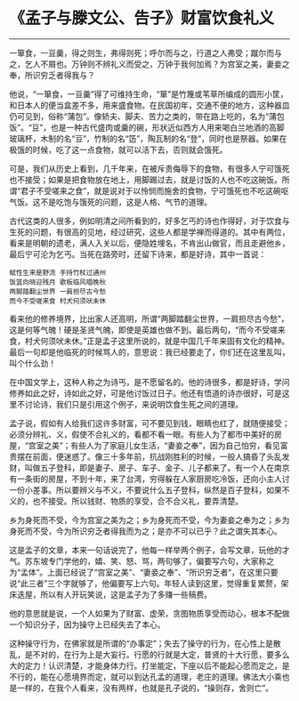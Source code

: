 # 《孟子与滕文公、告子》财富饮食礼义

------

一箪食，一豆羹，得之则生，弗得则死；呼尔而与之，行道之人弗受；蹴尔而与之，乞人不屑也。万钟则不辨礼义而受之，万钟于我何加焉？为宫室之美，妻妾之奉，所识穷乏者得我与？

他说，“一箪食，一豆羹”得了可维持生命，“箪”是竹篾或苇草所编成的圆形小筐，和日本人的便当盒差不多，用来盛食物。在民国初年，交通不便的地方，这种器皿仍可见到，俗称“蒲包”。像轿夫、脚夫、苦力之类的，带在路上吃的，名为“蒲包饭”。“豆”，也是一种古代盛肉或羹的碗，形状近似西方人用来喝白兰地酒的高脚玻璃杯，木制的名“豆”，竹制的名“笾”，陶瓦制的名“登”，同时也是祭器。如果在极饿的时候，吃了这一点食物，就可以活下去，否则就会饿死。

可是，我们从历史上看到，几千年来，在被斥责侮辱下的食物，有很多人宁可饿死也不接受；如果是把食物放在地上，用脚踢过去，就是讨饭的人也不吃这碗饭。所谓“君子不受嗟来之食”，就是说对于以怜悯而施舍的食物，宁可饿死也不吃这碗呕气饭。这不是吃饱与饿死的问题，这是人格、气节的道理。

古代这类的人很多，例如明清之间所看到的，好多乞丐的诗也作得好，对于饮食与生死的问题，有很高的见地，经过研究，这些人都是学禅而得道的。其中有两位，看来是明朝的遗老，满人入关以后，便隐姓埋名，不肯出山做官，而且走避他乡，最后宁可沦为乞丐。当死在路旁时，还留下诗来，都是好诗，其中一首说：
```
赋性生来是野流 手持竹杖过通州
饭篮向晓迎残月 歌板临风唱晚秋
两脚踏翻尘世界 一肩担尽古今愁
而今不受嗟来食 村犬何须吠未休
```
看来他的修养境界，比出家人还高明，所谓“两脚踏翻尘世界，一肩担尽古今愁”，这是何等气魄！硬是圣贤气魄，即使是英雄也做不到。最后两句，“而今不受嗟来食，村犬何须吠未休。”正是孟子这里所说的，就是中国几千年来固有文化的精神。最后一句却是他临死的时候骂人的，意思说：我已经要走了，你们还在这里乱叫，叫个什么劲！

在中国文学上，这种人称之为诗丐，是不愿留名的。他的诗很多，都是好诗，学问修养如此之好，诗如此之好，可是他讨饭过日子。他还有悟道的诗亦很好，可是这里不讨论诗，我们只是引用这个例子，来说明饮食生死之间的道理。

孟子说，假如有人给我们这许多财富，可不要见到钱，眼睛也红了，就随便接受；必须分辨礼、义，假使不合礼义的，看都不看一眼。有些人为了都市中美好的房屋，“宫室之美”；有些人为了家庭儿女生活，“妻妾之奉”，因为自己怕穷，看见富贵摆在前面，便迷惑了。像三十多年前，抗战刚胜利的时候，一般人搞昏了头乱发财，叫做五子登科，即是妻子、房子、车子、金子、儿子都来了。有一个人在南京有一条街的房屋，不到十年，来了台湾，穷得躲在人家厨房吃冷饭，还向小主人讨一份小差事。所以要辨义与不义，不要说什么五子登科，纵然是百子登科，如果不义的，也不接受。所以钱财、物质的享受，合不合义礼，要弄清楚。

乡为身死而不受，今为宫室之美为之；乡为身死而不受，今为妻妾之奉为之；乡为身死而不受，今为所识穷乏者得我而为之；是亦不可以已乎？此之谓失其本心。

这是孟子的文章，本来一句话说完了，他每一样举两个例子，会写文章，玩他的才气。苏东坡专门学他的，嬉、笑、怒、骂，两句够了，偏要写六句，大家称之为“孟体”。上面已经说了“宫室之美”、“妻妾之奉”、“所识穷乏者”，在这里只要说“此三者”三个字就够了，他偏要写上六句。年轻人读到这里，觉得重复累赘，架床迭屋，所以有人开玩笑说，这是孟子为了多赚一些稿费。

他的意思就是说，一个人如果为了财富、虚荣，贪图物质享受而动心，根本不配做一个知识分子，因为操守上已经失去了本心。

这种操守行为，在佛家就是所谓的“办事定”；失去了操守的行为，在心性上是散乱，是不对的，在行为上是大妄行。行愿的行就是大定，普贤的十大行愿，要多么大的定力！认识清楚，才能身体力行。打坐能定，下座以后不能起心愿而定之，是不行的，能在心愿境界而定，就可以到达孔孟的道理，老庄的道理。佛法大小乘也是一样的，在我个人看来，没有两样，也就是孔子说的，“操则存，舍则亡”。

